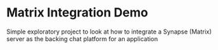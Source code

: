 # Matrix Integration Demo

Simple exploratory project to look at how to integrate a Synapse (Matrix) server as the backing chat platform for an application

